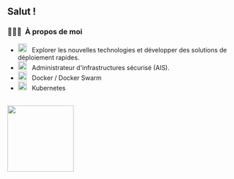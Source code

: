 <h2>Salut !</h2>

<h3>👨🏻‍💻 &nbsp;À propos de moi</h3>

- <img height="20em" src="https://img.icons8.com/external-others-pike-picture/512/external-VR-Games-geek-others-pike-picture.png" /> &nbsp; Explorer les nouvelles technologies et développer des solutions de déploiement rapides.
- <img height="20em" src="https://img.icons8.com/office/512/diploma.png" /> &nbsp; Administrateur d'infrastructures sécurisé (AIS).
- <img height="20em" src="https://img.icons8.com/color/512/docker.png" /> &nbsp; Docker / Docker Swarm
- <img height="20em" src="https://img.icons8.com/color/512/kubernetes.png" /> &nbsp; Kubernetes



<br/>

<a href="https://github.com/luucfr">
  <img height="150em" src="https://github-readme-stats.vercel.app/api?username=luucfr&theme=buefy&show_icons=true" />
</a> 
